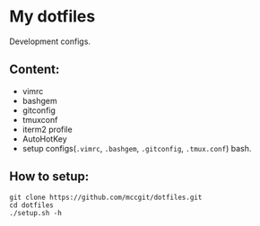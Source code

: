# My dotfiles

Development configs. 

## Content:
* vimrc
* bashgem
* gitconfig
* tmuxconf
* iterm2 profile
* AutoHotKey
* setup configs(`.vimrc`, `.bashgem`, `.gitconfig`, `.tmux.conf`) bash.

## How to setup:
```shell
git clone https://github.com/mccgit/dotfiles.git
cd dotfiles
./setup.sh -h
```
